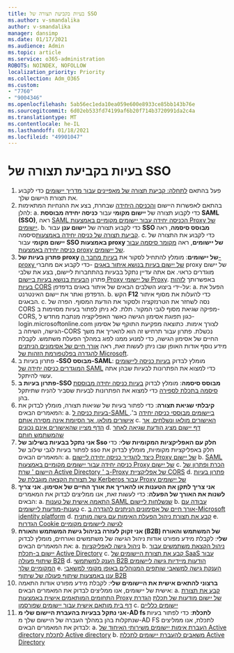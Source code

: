 ```yaml
---
title: בעיות בקביעת תצורה של SSO
ms.author: v-smandalika
author: v-smandalika
manager: dansimp
ms.date: 01/17/2021
ms.audience: Admin
ms.topic: article
ms.service: o365-administration
ROBOTS: NOINDEX, NOFOLLOW
localization_priority: Priority
ms.collection: Adm_O365
ms.custom:
- "7760"
- "9004346"
ms.openlocfilehash: 5ab56ec1eda10ea059e600e8933ce85bb143b76e
ms.sourcegitcommit: 6d02eb533fd74199af6b20f714b3720991da2c4a
ms.translationtype: MT
ms.contentlocale: he-IL
ms.lasthandoff: 01/18/2021
ms.locfileid: "49901047"
---
```

# <a name="sso-configuration-issues"></a>בעיות בקביעת תצורה של SSO

1. פעל בהתאם [לתחלה: קביעת תצורה של מאפיינים עבור מדריך יישומים](https://docs.microsoft.com/azure/active-directory/manage-apps/add-application-portal-configure) כדי לקבוע את תצורת היישום שלך.
2. בהתאם לאפשרות היישום [והכניסה היחידה](https://docs.microsoft.com/azure/active-directory/manage-apps/sso-options) שבחרת, בצע את ההנחיות המתאימות להלן: a. כדי לקבוע תצורה של **יישום מקומי** עבור **כניסה יחידה מבוססת SAML (SSO)**, ראה [SAML הכניסה יחידה עבור יישומים מקומיים באמצעות Proxy של יישומים](https://docs.microsoft.com/azure/active-directory/manage-apps/application-proxy-configure-single-sign-on-on-premises-apps).
    b. כדי לקבוע תצורה של **יישום ענן** עבור **SSO מבוסס סיסמה**, ראה [קביעת תצורה של כניסה יחידה באמצעות](https://docs.microsoft.com/azure/active-directory/manage-apps/configure-password-single-sign-on-non-gallery-applications)סיסמה.
    c. כדי לקבוע את התצורה של **יישום מקומי** עבור **SSO באמצעות proxy של יישומים**, ראה [מקומר סיסמה עבור כניסה יחידה באמצעות proxy של יישומים](https://docs.microsoft.com/azure/active-directory/manage-apps/application-proxy-configure-single-sign-on-password-vaulting).
3. **פתרון בעיות של proxy של יישומים**: מומלץ להתחיל לסקור את [בעיות מחבר ה-proxy של יישום בעיות בנושא איתור באגים](https://docs.microsoft.com/azure/active-directory/manage-apps/application-proxy-debug-connectors) -כדי לקבוע אם מחברי proxy של יישום מוגדרים כראוי. אם אתה עדיין נתקל בבעיות בהתחברות ליישום, בצע את שלבי פתרון [הבעיות בנושא בעיות ביישום Proxy של יישומי Proxy](https://docs.microsoft.com/azure/active-directory/manage-apps/application-proxy-debug-apps). באפשרותך [לזהות בעיות CORS](https://docs.microsoft.com/azure/active-directory/manage-apps/application-proxy-understand-cors-issues#understand-and-identify-cors-issues) על-ידי ביצוע השלבים הבאים של איתור באגים בדפדפן: a. הפעל את הדפדפן ואתר את יישום האינטרנט.
    b. הקש **F12** כדי להעלות את מסוף איתור הבאגים.
    c. נסה לשחזר את הטרנזקציה ולסקור את הודעת המסוף. הפרה של CORS מפיקה שגיאת מסוף לגבי המקור.
    תלת. לא ניתן לפתור בעיות מסוימות ב-CORS, כגון תפוגת אסימון הגישה כאשר האפליקציה מנתבת מחדש ל-login.microsoftonline.com לצורך אימות. כתוצאה מפקיעת התוקף של אסימון הגישה, השיחה ב-CORS נכשלת. פתרון עבור תרחיש זה הוא להאריך את משך החיים של אסימון הגישה, כדי למנוע ממנו לפוג במהלך הפעלת משתמש. לקבלת מידע נוסף אודות האופן שבו ניתן לעשות זאת, ראה [אורך חיים של אסימונים הניתנים להגדרה בפלטפורמת הזהות של Microsoft](https://docs.microsoft.com/azure/active-directory/develop/active-directory-configurable-token-lifetimes).
4. פתרון בעיות ב **-SSO מבוסס-SAML**: מומלץ לבדוק [בעיות כניסה ליישומים המוגדרים כניסה יחידה של SAML](https://docs.microsoft.com/azure/active-directory/manage-apps/application-sign-in-problem-federated-sso-gallery) כדי למצוא את הפתרונות לבעיות שבהן אתה עשוי להיתקל.
5. **פתרון בעיות ב-SSO מבוסס סיסמה**: מומלץ לבדוק [בעיות כניסה יחידה מבוססת סיסמה בתכלת לספירה](https://docs.microsoft.com/azure/active-directory/manage-apps/troubleshoot-password-based-sso) כדי למצוא את הפתרונות לבעיות שסביר להניח שתיתקל בהן.
6. **קיבלתי שגיאת תצורה**: כדי לפתור בעיות של שגיאות תצורה, מומלץ לבדוק את המאמרים הבאים: a. [בעיות כניסה ל-SAML ביישומים מבוססי כניסה יחידה](https://docs.microsoft.com/azure/active-directory/manage-apps/application-sign-in-problem-federated-sso-gallery) ב'. [אישורים מולאו, אך הסיומת אינה מסירה אותם](https://docs.microsoft.com/azure/active-directory/manage-apps/troubleshoot-password-based-sso#credentials-are-filled-in-but-the-extension-does-not-submit-them) c. [האישורים מולאו ונשלחים, אך הדף מציין שהאישורים אינם נכונים](https://docs.microsoft.com/azure/active-directory/manage-apps/troubleshoot-password-based-sso) d. [דף יישום מציג הודעת שגיאה לאחר שהמשתמש חותם](https://docs.microsoft.com/azure/active-directory/manage-apps/application-sign-in-problem-application-error)
7. **אני נתקל בבעיות בשילוב של Sso חלק עם האפליקציות המקומיות שלי**: כדי לפתור בעיות לגבי שילוב של sso חלק באפליקציות מקומיות, מומלץ לבדוק את המאמרים הבאים: a. [כיצד להגדיר כניסה יחידה ליישום Proxy של יישום](https://docs.microsoft.com/azure/active-directory/manage-apps/application-proxy-config-sso-how-to) b. [SAML כניסה יחידה עבור יישומים מקומיים באמצעות Proxy של יישום](https://docs.microsoft.com/azure/active-directory/manage-apps/application-proxy-configure-single-sign-on-on-premises-apps) c. [הכרת ופתרון של היישום ' שרת Active Directory ' ב-Proxy של אפליקציית CORS](https://docs.microsoft.com/azure/active-directory/manage-apps/application-proxy-understand-cors-issues#solutions-for-application-proxy-cors-issues) d. [פתרון בעיות של תצורות הקצאה מוגבלת של Kerberos עבור Proxy של יישומים](https://docs.microsoft.com/azure/active-directory/manage-apps/application-proxy-back-end-kerberos-constrained-delegation-how-to)
8. **אני צריך לתקן את הטענות או להאריך את אורך החיים של אסימון. אני צריך לשנות את האורך של הפעלה**: כדי לעשות זאת, אנו ממליצים לבדוק את המאמרים הבאים: a. [התאמה אישית של טענות SAML שנשלחות ליישום](https://docs.microsoft.com/azure/active-directory/develop/active-directory-claims-mapping) b. [עבודה עם טענות-מודעות ליישומים](https://docs.microsoft.com/azure/active-directory/manage-apps/application-proxy-configure-for-claims-aware-applications) c. [אורך חיים של אסימונים הניתנים להגדרה ב-Microsoft identity platform](https://docs.microsoft.com/azure/active-directory/develop/active-directory-configurable-token-lifetimes) d. [קבע את תצורת ניהול הפעלת האימות עם גישה מותנית](https://docs.microsoft.com/azure/active-directory/conditional-access/howto-conditional-access-session-lifetime) e. [הגדרות Cookie לגישה ליישומים מקומיים](https://docs.microsoft.com/azure/active-directory/manage-apps/application-proxy-configure-cookie-settings)
9. **אני זקוק לעזרה בניהול גישת המשתמש והאורח (B2B) של המשתמש והאורח שלי**: לקבלת מידע מפורט אודות ניהול הגישה של משתמשים ואורחים, מומלץ לבדוק את המאמרים הבאים: a. [ניהול גישה לאפליקציות](https://docs.microsoft.com/azure/active-directory/manage-apps/what-is-access-management) b. [ניהול הקצאת משתמשים עבור יישום ב-תכלת Active Directory](https://docs.microsoft.com/azure/active-directory/manage-apps/assign-user-or-group-access-portal) c. [קבע את תצורת היישומים של SaaS עבור שיתוף פעולה B2B](https://docs.microsoft.com/azure/active-directory/external-identities/configure-saas-apps) d. [הענק למשתמשי B2B הודעות מיידיות גישה ליישומים המקומיים שלך](https://docs.microsoft.com/azure/active-directory/external-identities/configure-saas-apps) e. [הענקת גישה למשאבי שותפים המנוהלים באופן מקומי למשאבי ענן באמצעות שיתוף פעולה של שיתוף B2B](https://docs.microsoft.com/azure/active-directory/external-identities/hybrid-on-premises-to-cloud)
10. **ברצוני להתאים אישית את היישומים שלי**: לקבלת מידע מפורט אודות התאמה אישית של יישומים, אנו ממליצים לבדוק את המאמרים הבאים: a. [קבע את תצורת התחומים המותאמים אישית באמצעות Proxy של יישום מודעות של תכלת](https://docs.microsoft.com/azure/active-directory/manage-apps/application-proxy-configure-custom-domain) [הגדרת דף בית מותאם אישית עבור יישומים שפורסמו](https://docs.microsoft.com/azure/active-directory/manage-apps/application-proxy-configure-custom-home-page) c. [יישומים כלליים](https://docs.microsoft.com/azure/active-directory/manage-apps/application-proxy-wildcard)
11. **אני נתקל בבעיות בהעברת היישום שלי מ-AD fs לתכלת**: כדי לפתור בעיות שנתקלות בהן במהלך העברה של היישום שלך מ-AD FS לתכלת, אנו ממליצים לבדוק את המאמרים הבאים: a. [העברת אימות יישומים משירותי האיחוד של Active directory לתכלת Active directory](https://docs.microsoft.com/azure/active-directory/manage-apps/migrate-adfs-apps-to-azure) b. [משאבים להעברת יישומים לתכלת Active Directory](https://docs.microsoft.com/azure/active-directory/manage-apps/migration-resources)

